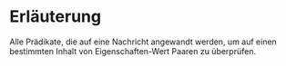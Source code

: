 # Erläuterung

Alle Prädikate, die auf eine Nachricht angewandt werden, 
um auf einen bestimmten Inhalt von Eigenschaften-Wert Paaren zu überprüfen.